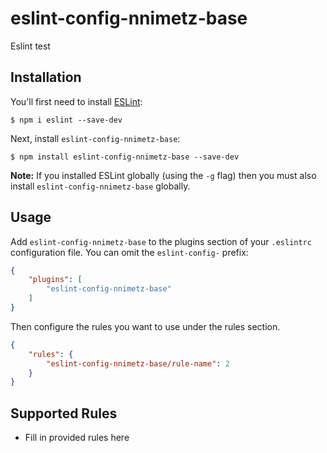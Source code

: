 # eslint-config-nnimetz-base

Eslint test

## Installation

You'll first need to install [ESLint](http://eslint.org):

```
$ npm i eslint --save-dev
```

Next, install `eslint-config-nnimetz-base`:

```
$ npm install eslint-config-nnimetz-base --save-dev
```

**Note:** If you installed ESLint globally (using the `-g` flag) then you must also install `eslint-config-nnimetz-base` globally.

## Usage

Add `eslint-config-nnimetz-base` to the plugins section of your `.eslintrc` configuration file. You can omit the `eslint-config-` prefix:

```json
{
    "plugins": [
        "eslint-config-nnimetz-base"
    ]
}
```


Then configure the rules you want to use under the rules section.

```json
{
    "rules": {
        "eslint-config-nnimetz-base/rule-name": 2
    }
}
```

## Supported Rules

* Fill in provided rules here
